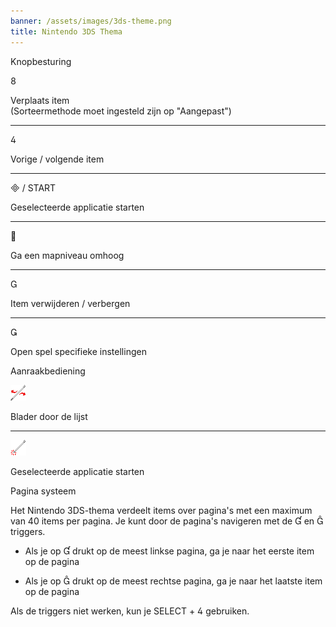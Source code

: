 ```yaml
---
banner: /assets/images/3ds-theme.png
title: Nintendo 3DS Thema
---
```


<div id="button-controls" class="section-title">Knopbesturing</div>
<div class="section-body">
    <div class="button-action-group">
        <p class="button-action button">&#xE079;</p>
        <p class="button-action-text">Verplaats item<br>(Sorteermethode moet ingesteld zijn op "Aangepast")</p>
    </div>
    <hr>
    <div class="button-action-group">
        <p class="button-action button">&#xE07E;</p>
        <p class="button-action-text">Vorige / volgende item</p>
    </div>
    <hr>
    <div class="button-action-group">
        <p class="button-action"><span class="button">&#xE000; /</span> START</p>
        <p class="button-action-text">Geselecteerde applicatie starten</p>
    </div>
    <hr>
    <div class="button-action-group">
        <p class="button-action button">&#xE001;</p>
        <p class="button-action-text">Ga een mapniveau omhoog</p>
    </div>
    <hr>
    <div class="button-action-group">
        <p class="button-action button">&#xE002;</p>
        <p class="button-action-text">Item verwijderen / verbergen</p>
    </div>
    <hr>
    <div class="button-action-group">
        <p class="button-action button">&#xE003;</p>
        <p class="button-action-text">Open spel specifieke instellingen</p>
    </div>
</div>

<div id="touch-controls" class="section-title">Aanraakbediening</div>
<div class="section-body">
    <div class="button-action-group">
        <p class="button-action"><img src="/assets/images/left-right.png"></p>
        <p class="button-action-text">Blader door de lijst</p>
    </div>
    <hr>
    <div class="button-action-group">
        <p class="button-action"><img src="/assets/images/tap.png"></p>
        <p class="button-action-text">Geselecteerde applicatie starten</p>
    </div>
    <!-- <hr>
    <div>
        <p>
            If the Sort Method is set to "Custom", you can drag the icon up to move it.
        </p>
    </div> -->
</div>

<div id="page-system" class="section-title">Pagina systeem</div>
<div class="section-body">
    <p>
        Het Nintendo 3DS-thema verdeelt items over pagina's met een maximum van 40 items per pagina. Je kunt door de pagina's navigeren met de &#xE004; en &#xE005; triggers.
    </p>
    <ul>
        <li><p>Als je op &#xE004; drukt op de meest linkse pagina, ga je naar het eerste item op de pagina</p></li>
        <li><p>Als je op &#xE005; drukt op de meest rechtse pagina, ga je naar het laatste item op de pagina</p></li>
    </ul>
    <p>
        Als de triggers niet werken, kun je SELECT + &#xE07E; gebruiken.
    </p>
</div>
